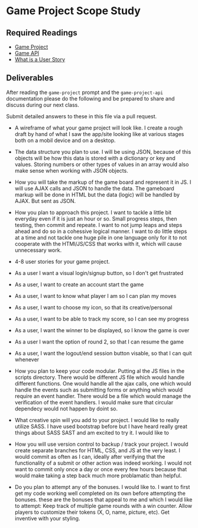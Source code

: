 # Game Project Scope Study

## Required Readings

-   [Game Project](https://github.com/ga-wdi-boston/game-project)
-   [Game API](https://github.com/ga-wdi-boston/game-project-api)
-   [What is a User Story](http://searchsoftwarequality.techtarget.com/definition/user-story)

## Deliverables

After reading the `game-project` prompt and the `game-project-api` documentation
please do the following and be prepared to share and discuss during our next
class.

Submit detailed answers to these in this file via a pull request.

-   A wireframe of what your game project will look like.
I create a rough draft by hand of what I saw the app/site looking
like at various stages both on a mobil device and on a desktop.
-   The data structure you plan to use. I will be using JSON, because of this
objects will be how this data is stored with a dictionary or key and values.
Storing numbers or other types of values in an array would also make sense when
working with JSON objects.
-   How you will take the markup of the game board and represent it in JS. I will
use AJAX calls and JSON to handle the data. The gameboard markup will be done
in HTML but the data (logic) will be handled by AJAX. But sent as JSON.
-   How you plan to approach this project. I want to tackle a little bit everyday
even if it is just an hour or so. Small progress steps, then testing, then commit
and repeate. I want to not jump leaps and steps ahead and do so in a cohessive
logical manner. I want to do little steps at a time and not tackle one huge pile
in one language only for it to not cooperate with the HTMl/JS/CSS that works
with it, which will cause unnecessary work.

-   4-8 user stories for your game project.
-   As a user I want a visual login/signup button, so I don't get frustrated
-   As a user, I want to create an account start the game
-   As a user, I want to know what player I am so I can plan my moves
-   As a user, I want to choose my icon, so that its creative/personal
-   As a user, I want to be able to track my score, so I can see my progress
-   As a user, I want the winner to be displayed, so I know the game is over
-   As a user I want the option of round 2, so that I can resume the game
-   As a user, I want the logout/end session button visable, so that I can quit whenever


-   How you plan to keep your code modular.
Putting al the JS files in the scripts directory. There would be different JS
file which would handle different functions. One would handle all the ajax calls,
one which would handle the events such as submitting forms or anything which would
require an event handler. There would be a file which would manage the verification
of the event handlers. I would make sure that circular dependecy would not happen
by doint so.
-   What creative spin will you add to your project. I would like to really utilize
SASS. I have used bootstrap before but I have heard really great things about SASS
SAST and am excited to try it. I would like to
-   How you will use version control to backup / track your project.
I would create separate branches for HTML, CSS, and JS at the very least. I would
commit as often as I can, ideally after verifying that the functionality of a
submit or other action was indeed working. I would not want to commit only once
a day or once every few hours because that would make taking a step back much more
problamatic than helpful.
-   Do you plan to attempt any of the bonuses. I would like to. I want to first
get my code working well completed on its own before attempting the bonuses.
these are the bonuses that appeal to me and which I would like to attempt:
Keep track of multiple game rounds with a win counter.
Allow players to customize their tokens (X, O, name, picture, etc).
Get inventive with your styling.
